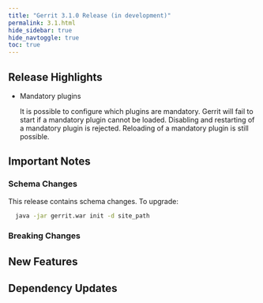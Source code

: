 ```yaml
---
title: "Gerrit 3.1.0 Release (in development)"
permalink: 3.1.html
hide_sidebar: true
hide_navtoggle: true
toc: true
---
```


## Release Highlights

* Mandatory plugins

  It is possible to configure which plugins are mandatory.
  Gerrit will fail to start if a mandatory plugin cannot be loaded.
  Disabling and restarting of a mandatory plugin is rejected.
  Reloading of a mandatory plugin is still possible.

## Important Notes

### Schema Changes

This release contains schema changes. To upgrade:

``` sh
  java -jar gerrit.war init -d site_path
```

### Breaking Changes

## New Features

## Dependency Updates
